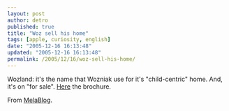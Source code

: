 ```yaml
---
layout: post
author: detro
published: true
title: "Woz sell his home"
tags: [apple, curiosity, english]
date: "2005-12-16 16:13:48"
updated: "2005-12-16 16:13:48"
permalink: /2005/12/16/woz-sell-his-home/
---
```


Wozland: it's the name that Wozniak use for it's "child-centric" home.
And, it's on "for sale".
<a href="http://www.robert.to/reports/wozland.html">Here</a> the brochure.

From <a href="http://www.melablog.it/post/1231/la-casa-di-woz-e-in-vendita">MelaBlog</a>.
